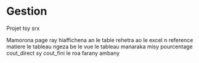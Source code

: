 # Gestion
Projet tsy srx

Mamorona page ray hiaffichena an le table rehetra ao
le excel n reference
matiere le tableau ngeza be 
le vue le tableau manaraka misy pourcentage
cout_direct sy cout_fini le roa farany ambany
